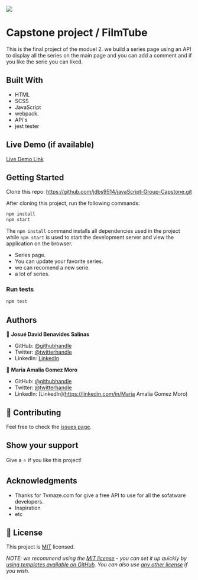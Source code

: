 ![](https://img.shields.io/badge/Microverse-blueviolet)

# Capstone project / FilmTube

This is the final project of the moduel 2. we build a series page using an API to display all the series on the main page and you can add a comment and if you like the serie you can liked.



## Built With

- HTML
- SCSS
- JavaScript
- webpack.
- APi's
- jest tester

## Live Demo (if available)

[Live Demo Link]( https://jdbs9514.github.io/javaScript-Group-Capstone/)

[Zoom]: (https://drive.google.com/drive/my-drive)

## Getting Started

Clone this repo: https://github.com/jdbs9514/javaScript-Group-Capstone.git

After cloning this project, run the following commands:

```markdown
npm install
npm start
```

The `npm install` command installs all dependencies used in the project while `npm start` is used to start the development server and view the application on the browser.

- Series page.
- You can update your favorite series.
- we can recomend a new serie.
- a lot of series. 

### Run tests

```markdown
npm test
```
## Authors

👤 **Josué David Benavides Salinas**

- GitHub: [@githubhandle](https://github.com/jdbs9514)
- Twitter: [@twitterhandle](https://twitter.com/JODA1015)
- LinkedIn: [LinkedIn](https://linkedin.com/in/josue-benavides-617749b2)

👤 **Maria Amalia Gomez Moro**

- GitHub: [@githubhandle](https://github.com/AmaliaGM)
- Twitter: [@twitterhandle](https://twitter.com/MariaAmaliaGomezMoro)
- LinkedIn: [LinkedIn](https://linkedin.com/in/Maria Amalia Gomez Moro)

## 🤝 Contributing

Feel free to check the [issues page](../../issues/).

## Show your support

Give a ⭐️ if you like this project!

## Acknowledgments

- Thanks for Tvmaze.com for give a free API to use for all the sofatware developers.
- Inspiration 
- etc

## 📝 License

This project is [MIT](./LICENSE) licensed.

_NOTE: we recommend using the [MIT license](https://choosealicense.com/licenses/mit/) - you can set it up quickly by [using templates available on GitHub](https://docs.github.com/en/communities/setting-up-your-project-for-healthy-contributions/adding-a-license-to-a-repository). You can also use [any other license](https://choosealicense.com/licenses/) if you wish._
